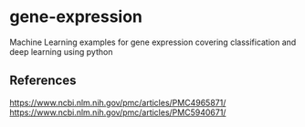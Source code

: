 # gene-expression
Machine Learning examples for gene expression covering classification and deep learning using python

## References 
https://www.ncbi.nlm.nih.gov/pmc/articles/PMC4965871/
https://www.ncbi.nlm.nih.gov/pmc/articles/PMC5940671/
